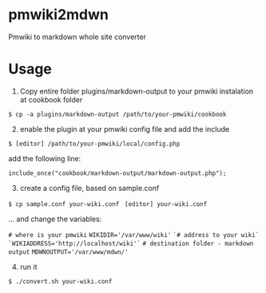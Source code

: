 pmwiki2mdwn
=======

Pmwiki to markdown whole site converter


Usage
=======

1. Copy entire folder plugins/markdown-output to your pmwiki instalation at cookbook folder

`$ cp -a plugins/markdown-output /path/to/your-pmwiki/cookbook`
 
2. enable the plugin at your pmwiki config file and add the include

`$ [editor] /path/to/your-pmwiki/local/config.php`
 
 add the following line:

`include_once("cookbook/markdown-output/markdown-output.php");`

3. create a config file, based on sample.conf

 `$ cp sample.conf your-wiki.conf`
 ` [editor] your-wiki.conf`

... and change the variables:

 `# where is your pmwiki`
 `WIKIDIR='/var/www/wiki'`
 ``
 `# address to your wiki`
 `WIKIADDRESS='http://localhost/wiki'`
 ``
 `# destination folder - markdown output`
 `MDWNOUTPUT='/var/www/mdwn/'`
 
4. run it

`$ ./convert.sh your-wiki.conf`

